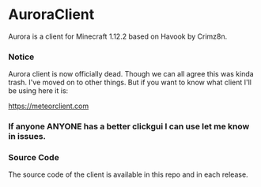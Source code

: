 # AuroraClient
Aurora is a client for Minecraft 1.12.2 based on Havook by Crimz8n.

### Notice
Aurora client is now officially dead. Though we can all agree this was kinda trash.
I've moved on to other things. But if you want to know what client I'll be using here it is:

https://meteorclient.com

### If anyone ANYONE has a better clickgui I can use let me know in issues.



### Source Code
The source code of the client is available in this repo and in each release.
